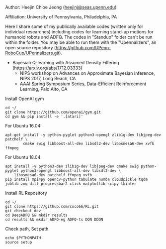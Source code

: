 Author: Heejin Chloe Jeong (heejinj@seas.upenn.edu)

Affiliation: University of Pennsylvania, Philadelphia, PA

Here I share some of my publically available codes (written only for individual researches) including codes for learning stand-up motions for humanoid robots and ADFQ.
The codes in "Standup" folder can't be run within the folder. You may be able to run them with the "Upennalizers", an open source repository (https://github.com/UPenn-RoboCup/UPennalizers.git).

* Bayesian Q-learning with Assumed Density Filtering (https://arxiv.org/abs/1712.03333)
	- NIPS workshop on Advances on Approximate Bayesian Inference, NIPS 2017, Long Beach, CA
	- AAAI Spring Symposium Series, Data-Efficient Reinforcement Learning, Palo Alto, CA 

Install OpenAI gym
```
cd ~/ 
git clone https://github.com/openai/gym.git
cd gym && pip install -e '.[atari]'
```
For Ubuntu 16.04:
```
apt-get install -y python-pyglet python3-opengl zlib1g-dev libjpeg-dev patchelf \
        cmake swig libboost-all-dev libsdl2-dev libosmesa6-dev xvfb ffmpeg
```
For Ubuntu 18.04:
```
apt install -y python3-dev zlib1g-dev libjpeg-dev cmake swig python-pyglet python3-opengl libboost-all-dev libsdl2-dev \
    libosmesa6-dev patchelf ffmpeg xvfb
pip install mpi4py opencv-python tabulate numba cloudpickle tqdm joblib zmq dill progressbar2 click matplotlib scipy tkinter
```
Install RL Repository
```
cd ~/
git clone https://github.com/coco66/RL.git
git checkout dev
cd DeepADFQ && mkdir results
cd results && mkdir ADFQ-eg ADFQ-ts DQN DDQN
```
Check path, Set path
```
echo $PYTHONPATH
source setup
```
